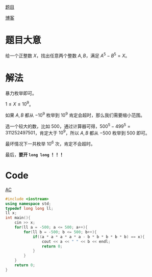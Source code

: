 [题目](https://www.luogu.com.cn/problem/AT5404)

[博客](https://www.luogu.com.cn/blog/achjuncool/solution-at5404)

# 题目大意

给一个正整数 $X$，找出任意两个整数 $A,B$，满足 $A^5-B^5=X$。

# 解法

暴力枚举即可。

$1\le X\le10^9$。

如果 $A,B$ 都从 $-10^9$ 枚举到 $10^9$ 肯定会超时，那么我们需要缩小范围。

选一个较大的数，比如 $500$，通过计算~~器~~可得，$500^5-499^5=311252497501$，肯定大于 $10^9$，所以 $A,B$ 都从 $-500$ 枚举到 $500$ 即可。

最坏情况下一共枚举 $10^6$ 次，肯定不会超时。

最后，**要开 ```long long``` ！！！**

# Code

[AC](https://www.luogu.com.cn/record/80764440)

```cpp
#include <iostream>
using namespace std;
typedef long long ll;
ll x;
int main(){
	cin >> x;
	for(ll a = -500; a <= 500; a++){
		for(ll b = -500; b <= 500; b++){
			if((a * a * a * a * a - b * b * b * b * b) == x){
				cout << a << " " << b << endl;
				return 0;
			}
		}
	}
    return 0;
}
```